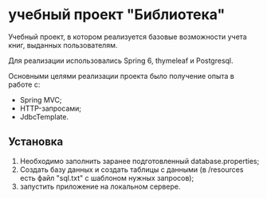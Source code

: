 # учебный проект "Библиотека"

Учебный проект, в котором реализуется базовые возможности учета книг, выданных пользователям.

Для реализации использовались Spring 6, thymeleaf и Postgresql.

Основными целями реализации проекта было получение опыта в работе с:
* Spring MVC;
* HTTP-запросами;
* JdbcTemplate.

## Установка

1. Необходимо заполнить заранее подготовленный database.properties;
2. Создать базу данных и создать таблицы c данными (в /resources есть файл "sql.txt" с шаблоном нужных запросов);
3. запустить приложение на локальном сервере.